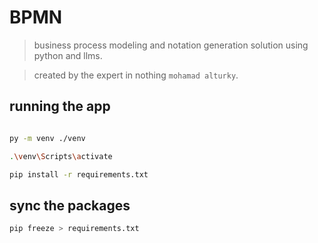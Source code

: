 # BPMN

> business process modeling and notation generation solution using python and llms.

> created by the expert in nothing `mohamad alturky`.

## running the app

```bash

py -m venv ./venv

.\venv\Scripts\activate

pip install -r requirements.txt
```

## sync the packages

```bash
pip freeze > requirements.txt
```
